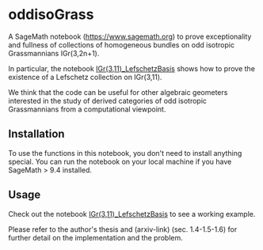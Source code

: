 # oddisoGrass

A SageMath notebook (https://www.sagemath.org) to prove exceptionality and fullness of collections of homogeneous bundles on odd isotropic Grassmannians IGr(3,2n+1).

In particular, the notebook [IGr(3,11)_LefschetzBasis](https://github.com/ZenoCozeno/oddisoGrass/blob/main/IGr(3%2C11)_LefschetzBasis.ipynb) shows how to prove the existence of a Lefschetz collection on IGr(3,11).

We think that the code can be useful for other algebraic geometers interested in the study of derived categories of odd isotropic Grassmannians from a computational viewpoint.

## Installation

To use the functions in this notebook, you don't need to install anything special. You can run the notebook on your local machine if you have SageMath > 9.4 installed.

## Usage

Check out the notebook [IGr(3,11)_LefschetzBasis](https://github.com/ZenoCozeno/oddisoGrass/blob/main/IGr(3%2C11)_LefschetzBasis.ipynb) to see a working example.


Please refer to the author's thesis and (arxiv-link) (sec. 1.4-1.5-1.6) for further detail on the implementation and the problem.


